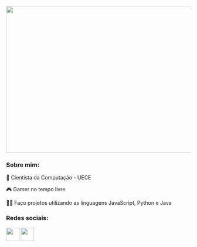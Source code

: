 
<img src="https://user-images.githubusercontent.com/112807562/236689931-bd0d696e-b52d-4887-98fa-70cb6384ea47.gif" height="400px" width="1300px"/>

### Sobre mim: 

<p>📖 Cientista da Computação - UECE</p>
<p>🎮 Gamer no tempo livre</p>
<p>🧑‍💻 Faço projetos utilizando as linguagens JavaScript, Python e Java</p>

### Redes sociais:

<div display:"flex">
  <img src="https://user-images.githubusercontent.com/112807562/236691142-bf7e8deb-c961-4a22-ba05-d149da3fd1fc.png" height="36px" width="36px" border-radius:"50%"/>
  <img src="https://user-images.githubusercontent.com/112807562/236689931-bd0d696e-b52d-4887-98fa-70cb6384ea47.gif" height="36px" width="36px" border-radius:"50%""/>
</div>


<!--
**lucascide/lucascide** is a ✨ _special_ ✨ repository because its `README.md` (this file) appears on your GitHub profile.

Here are some ideas to get you started:

- 🔭 I’m currently working on ...
- 🌱 I’m currently learning ...
- 👯 I’m looking to collaborate on ...
- 🤔 I’m looking for help with ...
- 💬 Ask me about ...
- 📫 How to reach me: ...
- 😄 Pronouns: ...
- ⚡ Fun fact: ...
-->
